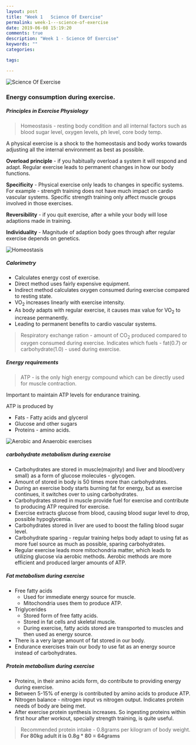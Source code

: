 ```yaml
---
layout: post
title: "Week 1   Science Of Exercise"
permalink: week-1---science-of-exercise
date: 2019-06-08 15:19:20
comments: true
description: "Week 1 - Science Of Exercise"
keywords: ""
categories:

tags:

---
```


![Science Of Exercise](/images/science-of-exercise.png)

### <span>Energy consumption during exercise.</span>

##### Principles in Exercise Physiology

> Homeostasis - resting body condition and all internal factors such as blood sugar level, oxygen levels, ph level, core body temp.

A physical exercise is a shock to the homeostasis and body works towards adjusting all the internal environment as best as possible.

__Overload principle__ - if you habitually overload a system it will respond and adapt. Regular exercise leads to permanent changes in how our body functions.

__Specificity__ - Physical exercise only leads to changes in specific systems. For example - strength training does not have much impact on cardio vascular systems. Specific strength training only affect muscle groups involved in those exercises.

__Reversibility__ - if you quit exercise, after a while your body will lose adaptions made in training.

__Individuality__ - Magnitude of adaption body goes through after regular exercise depends on genetics.

![Homeostasis](/images/homeostasis.png)

##### Calorimetry
* Calculates energy cost of exercise.
* Direct method uses fairly expensive equipment.
* Indirect method calculates oxygen consumed during exercise compared to resting state.
* VO<sub>2</sub> increases linearly with exercise intensity.
* As body adapts with regular exercise, it causes max value for VO<sub>2</sub> to increase permanently.
* Leading to permanent benefits to cardio vascular systems.

> Respiratory exchange ration - amount of CO<sub>2</sub> produced compared to oxygen consumed during exercise. Indicates which fuels - fat(0.7) or carbohydrate(1.0) - used during exercise.

##### Energy requirements

> ATP - is the only high energy compound which can be directly used for muscle contraction.

Important to maintain ATP levels for endurance training.

ATP is produced by
* Fats - Fatty acids and glycerol
* Glucose and other sugars
* Proteins - amino acids.

![Aerobic and Anaerobic exercises](/images/aerobic-anaerobic.png)

##### carbohydrate metabolism during exercise
* Carbohydrates are stored in muscle(majority) and liver and blood(very small) as a form of glucose molecules - glycogen.
* Amount of stored in body is 50 times more than carbohydrates.
* During an exercise body starts burning fat for energy, but as exercise continues, it switches over to using carbohydrates.
* Carbohydrates stored in muscle provide fuel for exercise and contribute to producing ATP required for exercise.
* Exercise extracts glucose from blood, causing blood sugar level to drop, possible hypoglycemia.
* Carbohydrates stored in liver are used to boost the falling blood sugar level.
* Carbohydrate sparing - regular training helps body adapt to using fat as more fuel source as much as possible, sparing carbohydrates.
* Regular exercise leads more mitochondria matter, which leads to utilizing glucose via aerobic methods. Aerobic methods are more efficient and produced larger amounts of ATP.

##### Fat metabolism during exercise
  * Free fatty acids
    * Used for immediate energy source for muscle.
    * Mitochondria uses them to produce ATP.
  * Triglycerides
    * Stored form of free fatty acids.
    * Stored in fat cells and skeletal muscle.
    * During exercise, fatty acids stored are transported to muscles and then used as energy source.
  * There is a very large amount of fat stored in our body.
  * Endurance exercises train our body to use fat as an energy source instead of carbohydrates.

##### Protein metabolism during exercise
* Proteins, in their amino acids form, do contribute to providing energy during exercise.
* Between 5-15% of energy is contributed by amino acids to produce ATP.
* Nitrogen balance - nitrogen input vs nitrogen output. Indicates protein needs of body are being met.
* After exercise protein synthesis increases. So ingesting proteins within first hour after workout, specially strength training, is quite useful.

> Recommended protein intake - 0.8grams per kilogram of body weight. __For 80kg adult it is 0.8g * 80 = 64grams__
